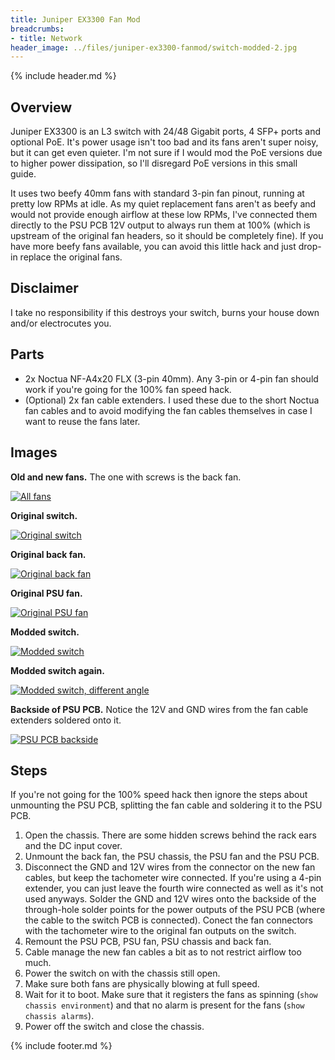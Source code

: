 ```yaml
---
title: Juniper EX3300 Fan Mod
breadcrumbs:
- title: Network
header_image: ../files/juniper-ex3300-fanmod/switch-modded-2.jpg
---
```

{% include header.md %}

## Overview

Juniper EX3300 is an L3 switch with 24/48 Gigabit ports, 4 SFP+ ports and optional PoE. It's power usage isn't too bad and its fans aren't super noisy, but it can get even quieter. I'm not sure if I would mod the PoE versions due to higher power dissipation, so I'll disregard PoE versions in this small guide.

It uses two beefy 40mm fans with standard 3-pin fan pinout, running at pretty low RPMs at idle. As my quiet replacement fans aren't as beefy and would not provide enough airflow at these low RPMs, I've connected them directly to the PSU PCB 12V output to always run them at 100% (which is upstream of the original fan headers, so it should be completely fine). If you have more beefy fans available, you can avoid this little hack and just drop-in replace the original fans.

## Disclaimer

I take no responsibility if this destroys your switch, burns your house down and/or electrocutes you.

## Parts

- 2x Noctua NF-A4x20 FLX (3-pin 40mm). Any 3-pin or 4-pin fan should work if you're going for the 100% fan speed hack.
- (Optional) 2x fan cable extenders. I used these due to the short Noctua fan cables and to avoid modifying the fan cables themselves in case I want to reuse the fans later.

## Images

**Old and new fans.** The one with screws is the back fan.

[![All fans](../files/juniper-ex3300-fanmod/fans-all.jpg)](../files/juniper-ex3300-fanmod/fans-all.jpg)

**Original switch.**

[![Original switch](../files/juniper-ex3300-fanmod/switch-original.jpg)](../files/juniper-ex3300-fanmod/switch-original.jpg)

**Original back fan.**

[![Original back fan](../files/juniper-ex3300-fanmod/fan-old-back.jpg)](../files/juniper-ex3300-fanmod/fan-old-back.jpg)

**Original PSU fan.**

[![Original PSU fan](../files/juniper-ex3300-fanmod/fan-old-psu.jpg)](../files/juniper-ex3300-fanmod/fan-old-psu.jpg)

**Modded switch.**

[![Modded switch](../files/juniper-ex3300-fanmod/switch-modded.jpg)](../files/juniper-ex3300-fanmod/switch-modded.jpg)

**Modded switch again.**

[![Modded switch, different angle](../files/juniper-ex3300-fanmod/switch-modded-2.jpg)](../files/juniper-ex3300-fanmod/switch-modded-2.jpg)

**Backside of PSU PCB.** Notice the 12V and GND wires from the fan cable extenders soldered onto it.

[![PSU PCB backside](../files/juniper-ex3300-fanmod/psu-back.jpg)](../files/juniper-ex3300-fanmod/psu-back.jpg)

## Steps

If you're not going for the 100% speed hack then ignore the steps about unmounting the PSU PCB, splitting the fan cable and soldering it to the PSU PCB.

1. Open the chassis. There are some hidden screws behind the rack ears and the DC input cover.
1. Unmount the back fan, the PSU chassis, the PSU fan and the PSU PCB.
1. Disconnect the GND and 12V wires from the connector on the new fan cables, but keep the tachometer wire connected. If you're using a 4-pin extender, you can just leave the fourth wire connected as well as it's not used anyways. Solder the GND and 12V wires onto the backside of the through-hole solder points for the power outputs of the PSU PCB (where the cable to the switch PCB is connected). Conect the fan connectors with the tachometer wire to the original fan outputs on the switch.
1. Remount the PSU PCB, PSU fan, PSU chassis and back fan.
1. Cable manage the new fan cables a bit as to not restrict airflow too much.
1. Power the switch on with the chassis still open.
1. Make sure both fans are physically blowing at full speed.
1. Wait for it to boot. Make sure that it registers the fans as spinning (`show chassis environment`) and that no alarm is present for the fans (`show chassis alarms`).
1. Power off the switch and close the chassis.

{% include footer.md %}
